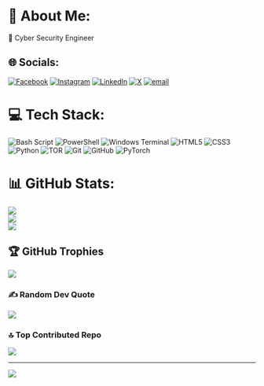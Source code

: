 # 💫 About Me:
🔭 Cyber Security Engineer


## 🌐 Socials:
[![Facebook](https://img.shields.io/badge/Facebook-%231877F2.svg?logo=Facebook&logoColor=white)](https://facebook.com/mohammedkhalid.khalid.1428) [![Instagram](https://img.shields.io/badge/Instagram-%23E4405F.svg?logo=Instagram&logoColor=white)](https://instagram.com/md__khalid_3) [![LinkedIn](https://img.shields.io/badge/LinkedIn-%230077B5.svg?logo=linkedin&logoColor=white)](https://linkedin.com/in/md-khalid-678563312) [![X](https://img.shields.io/badge/X-black.svg?logo=X&logoColor=white)](https://x.com/khalid313376467) [![email](https://img.shields.io/badge/Email-D14836?logo=gmail&logoColor=white)](mailto:mdkhalid90366@gmail.com) 

# 💻 Tech Stack:
![Bash Script](https://img.shields.io/badge/bash_script-%23121011.svg?style=for-the-badge&logo=gnu-bash&logoColor=white) ![PowerShell](https://img.shields.io/badge/PowerShell-%235391FE.svg?style=for-the-badge&logo=powershell&logoColor=white) ![Windows Terminal](https://img.shields.io/badge/Windows%20Terminal-%234D4D4D.svg?style=for-the-badge&logo=windows-terminal&logoColor=white) ![HTML5](https://img.shields.io/badge/html5-%23E34F26.svg?style=for-the-badge&logo=html5&logoColor=white) ![CSS3](https://img.shields.io/badge/css3-%231572B6.svg?style=for-the-badge&logo=css3&logoColor=white) ![Python](https://img.shields.io/badge/python-3670A0?style=for-the-badge&logo=python&logoColor=ffdd54) ![TOR](https://img.shields.io/badge/tor-%237E4798.svg?style=for-the-badge&logo=tor-project&logoColor=white) ![Git](https://img.shields.io/badge/git-%23F05033.svg?style=for-the-badge&logo=git&logoColor=white) ![GitHub](https://img.shields.io/badge/github-%23121011.svg?style=for-the-badge&logo=github&logoColor=white) ![PyTorch](https://img.shields.io/badge/PyTorch-%23EE4C2C.svg?style=for-the-badge&logo=PyTorch&logoColor=white)
# 📊 GitHub Stats:
![](https://github-readme-stats.vercel.app/api?username=mohammedkhalid313&theme=dracula&hide_border=false&include_all_commits=true&count_private=false)<br/>
![](https://github-readme-streak-stats.herokuapp.com/?user=mohammedkhalid313&theme=dracula&hide_border=false)<br/>
![](https://github-readme-stats.vercel.app/api/top-langs/?username=mohammedkhalid313&theme=dracula&hide_border=false&include_all_commits=true&count_private=false&layout=compact)

## 🏆 GitHub Trophies
![](https://github-profile-trophy.vercel.app/?username=mohammedkhalid313&theme=dracula&no-frame=false&no-bg=true&margin-w=4)

### ✍️ Random Dev Quote
![](https://quotes-github-readme.vercel.app/api?type=horizontal&theme=radical)

### 🔝 Top Contributed Repo
![](https://github-contributor-stats.vercel.app/api?username=mohammedkhalid313&limit=5&theme=dark&combine_all_yearly_contributions=true)

---
[![](https://visitcount.itsvg.in/api?id=mohammedkhalid313&icon=0&color=0)](https://visitcount.itsvg.in)

<!-- Proudly created with GPRM ( https://gprm.itsvg.in ) -->
